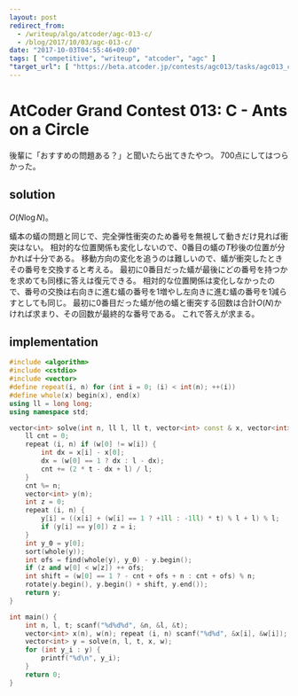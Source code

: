```yaml
---
layout: post
redirect_from:
  - /writeup/algo/atcoder/agc-013-c/
  - /blog/2017/10/03/agc-013-c/
date: "2017-10-03T04:55:46+09:00"
tags: [ "competitive", "writeup", "atcoder", "agc" ]
"target_url": [ "https://beta.atcoder.jp/contests/agc013/tasks/agc013_c" ]
---
```


# AtCoder Grand Contest 013: C - Ants on a Circle

後輩に「おすすめの問題ある？」と聞いたら出てきたやつ。
$700$点にしてはつらかった。

## solution

$O(N \log N)$。

蟻本の蟻の問題と同じで、完全弾性衝突のため番号を無視して動きだけ見れば衝突はない。
相対的な位置関係も変化しないので、$0$番目の蟻の$T$秒後の位置が分かれば十分である。
移動方向の変化を追うのは難しいので、蟻が衝突したときその番号を交換すると考える。
最初に$0$番目だった蟻が最後にどの番号を持つかを求めても同様に答えは復元できる。
相対的な位置関係は変化しなかったので、番号の交換は右向きに進む蟻の番号を$1$増やし左向きに進む蟻の番号を$1$減らすとしても同じ。
最初に$0$番目だった蟻が他の蟻と衝突する回数は合計$O(N)$かければ求まり、その回数が最終的な番号である。
これで答えが求まる。

## implementation

``` c++
#include <algorithm>
#include <cstdio>
#include <vector>
#define repeat(i, n) for (int i = 0; (i) < int(n); ++(i))
#define whole(x) begin(x), end(x)
using ll = long long;
using namespace std;

vector<int> solve(int n, ll l, ll t, vector<int> const & x, vector<int> const & w) {
    ll cnt = 0;
    repeat (i, n) if (w[0] != w[i]) {
        int dx = x[i] - x[0];
        dx = (w[0] == 1 ? dx : l - dx);
        cnt += (2 * t - dx + l) / l;
    }
    cnt %= n;
    vector<int> y(n);
    int z = 0;
    repeat (i, n) {
        y[i] = ((x[i] + (w[i] == 1 ? +1ll : -1ll) * t) % l + l) % l;
        if (y[i] == y[0]) z = i;
    }
    int y_0 = y[0];
    sort(whole(y));
    int ofs = find(whole(y), y_0) - y.begin();
    if (z and w[0] < w[z]) ++ ofs;
    int shift = (w[0] == 1 ? - cnt + ofs + n : cnt + ofs) % n;
    rotate(y.begin(), y.begin() + shift, y.end());
    return y;
}

int main() {
    int n, l, t; scanf("%d%d%d", &n, &l, &t);
    vector<int> x(n), w(n); repeat (i, n) scanf("%d%d", &x[i], &w[i]);
    vector<int> y = solve(n, l, t, x, w);
    for (int y_i : y) {
        printf("%d\n", y_i);
    }
    return 0;
}
```
